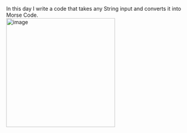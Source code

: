 In this day I write a code that takes any String input and converts it into Morse Code. <br>
<img width="291" alt="image" src="https://user-images.githubusercontent.com/63556283/208699679-abad65e9-4d61-47b8-9ab8-d5d78dccf0d3.png">
